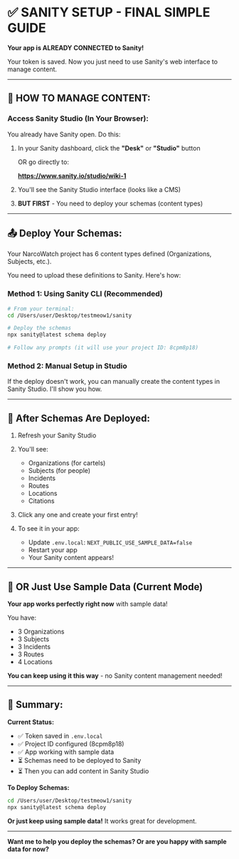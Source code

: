 # ✅ SANITY SETUP - FINAL SIMPLE GUIDE

**Your app is ALREADY CONNECTED to Sanity!**

Your token is saved. Now you just need to use Sanity's web interface to manage content.

---

## 🎯 **HOW TO MANAGE CONTENT:**

### **Access Sanity Studio (In Your Browser):**

You already have Sanity open. Do this:

1. In your Sanity dashboard, click the **"Desk"** or **"Studio"** button
   
   OR go directly to:
   
   **https://www.sanity.io/studio/wiki-1**

2. You'll see the Sanity Studio interface (looks like a CMS)

3. **BUT FIRST** - You need to deploy your schemas (content types)

---

## 📤 **Deploy Your Schemas:**

Your NarcoWatch project has 6 content types defined (Organizations, Subjects, etc.). 

You need to upload these definitions to Sanity. Here's how:

### **Method 1: Using Sanity CLI** (Recommended)

```bash
# From your terminal:
cd /Users/user/Desktop/testmeow1/sanity

# Deploy the schemas
npx sanity@latest schema deploy

# Follow any prompts (it will use your project ID: 8cpm8p18)
```

### **Method 2: Manual Setup in Studio**

If the deploy doesn't work, you can manually create the content types in Sanity Studio. I'll show you how.

---

## 🔄 **After Schemas Are Deployed:**

1. Refresh your Sanity Studio
2. You'll see:
   - Organizations (for cartels)
   - Subjects (for people)
   - Incidents
   - Routes
   - Locations
   - Citations

3. Click any one and create your first entry!

4. To see it in your app:
   - Update `.env.local`: `NEXT_PUBLIC_USE_SAMPLE_DATA=false`
   - Restart your app
   - Your Sanity content appears!

---

## 🎨 **OR Just Use Sample Data (Current Mode)**

**Your app works perfectly right now** with sample data!

You have:
- 3 Organizations
- 3 Subjects  
- 3 Incidents
- 3 Routes
- 4 Locations

**You can keep using it this way** - no Sanity content management needed!

---

## 🎯 **Summary:**

**Current Status:**
- ✅ Token saved in `.env.local`
- ✅ Project ID configured (8cpm8p18)
- ✅ App working with sample data
- ⏳ Schemas need to be deployed to Sanity
- ⏳ Then you can add content in Sanity Studio

**To Deploy Schemas:**
```bash
cd /Users/user/Desktop/testmeow1/sanity
npx sanity@latest schema deploy
```

**Or just keep using sample data!** It works great for development.

---

**Want me to help you deploy the schemas? Or are you happy with sample data for now?**


